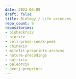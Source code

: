 ```yaml
---
date: 2023-06-09
draft: false
title: Biology / Life sciences
repo_count: 9
repositories:
- biohackrxiv
- biorxiv
- cell-press-sneak-peek
- chinaxiv
- mitofit-preprints-archive
- nature-precedings
- nutrixiv
- paleorxiv
- peerj-preprints
---
```




